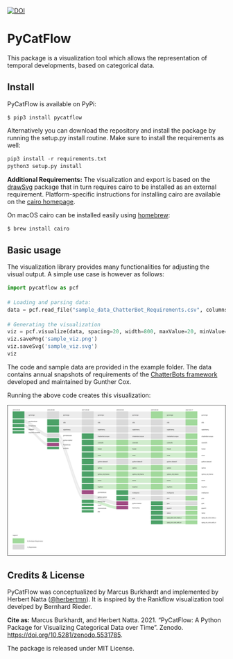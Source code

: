 [![DOI](https://zenodo.org/badge/DOI/10.5281/zenodo.5531785.svg)](https://doi.org/10.5281/zenodo.5531785)

# PyCatFlow

This package is a visualization tool which allows the representation of temporal developments, based on categorical data.

## Install 

PyCatFlow is available on PyPi:

```Shell
$ pip3 install pycatflow
```
Alternatively you can download the repository and install the package by running 
the setup.py install routine. Make sure to install the requirements as well:

```python
pip3 install -r requirements.txt
python3 setup.py install
```

**Additional Requirements:** 
The visualization and export is based on the [drawSvg](https://pypi.org/project/drawSvg/) package that 
in turn requires cairo to be installed as an external requirement. Platform-specific instructions for installing cairo are available on the 
[cairo homepage](https://www.cairographics.org/download/).

On macOS cairo can be installed easily using [homebrew](https://brew.sh/):

```Bash
$ brew install cairo
```

## Basic usage

The visualization library provides many functionalities for adjusting the visual output. A simple use case is however as follows:

```Python
import pycatflow as pcf

# Loading and parsing data:
data = pcf.read_file("sample_data_ChatterBot_Requirements.csv", columns="column", nodes="items", categories="category", column_order="column order")

# Generating the visualization
viz = pcf.visualize(data, spacing=20, width=800, maxValue=20, minValue=2)
viz.savePng('sample_viz.png')
viz.saveSvg('sample_viz.svg')
viz
```

The code and sample data are provided in the example folder. The data contains 
annual snapshots of requirements of the [ChatterBots framework](https://github.com/gunthercox/ChatterBot) 
developed and maintained by Gunther Cox.

Running the above code creates this visualization:

![Sample Visualization](https://raw.githubusercontent.com/bumatic/PyCatFlow/main/example/sample_viz.svg)


## Credits & License

PyCatFlow was conceptualized by Marcus Burkhardt and implemented by Herbert Natta ([@herbertmn](https://github.com/herbertmn)). It is inspired by the Rankflow visualization tool develped by Bernhard Rieder. 

**Cite as:** Marcus Burkhardt, and Herbert Natta. 2021. “PyCatFlow: A Python Package for Visualizing Categorical Data over Time”. Zenodo. https://doi.org/10.5281/zenodo.5531785.

The package is released under MIT License.


